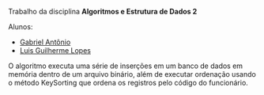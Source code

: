 Trabalho da disciplina **Algoritmos e Estrutura de Dados 2**

Alunos:
- [Gabriel Antônio](https://github.com/gabriel-abn)
- [Luis Guilherme Lopes]()

O algoritmo executa uma série de inserções em um banco de dados em memória dentro de um arquivo binário, além de 
executar ordenação usando o método KeySorting que ordena os registros pelo código do funcionário.